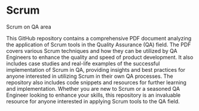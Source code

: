# Scrum
Scrum on QA area

This GitHub repository contains a comprehensive PDF document analyzing the application of Scrum tools in the Quality Assurance (QA) field. The PDF covers various Scrum techniques and how they can be utilized by QA Engineers to enhance the quality and speed of product development. It also includes case studies and real-life examples of the successful implementation of Scrum in QA, providing insights and best practices for anyone interested in utilizing Scrum in their own QA processes. The repository also includes code snippets and resources for further learning and implementation. Whether you are new to Scrum or a seasoned QA Engineer looking to enhance your skills, this repository is an invaluable resource for anyone interested in applying Scrum tools to the QA field.
